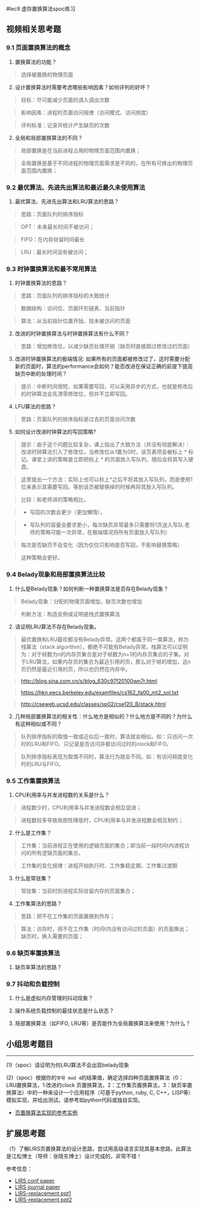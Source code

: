 #lec9 虚存置换算法spoc练习

## 视频相关思考题

### 9.1 页面置换算法的概念

1. 置换算法的功能？

 > 选择被置换的物理页面

2. 设计置换算法时需要考虑哪些影响因素？如何评判的好坏？

 > 目标：尽可能减少页面的调入调出次数

 > 影响因素：进程的页面访问规律（访问模式、访问频度）

 > 评判标准：记录并统计产生缺页的次数

2. 全局和局部置换算法的不同？

 > 局部置换是在当前进程占用的物理页面范围内置换；

 > 全局置换是基于不同进程的物理页面需求是不同的，在所有可换出的物理页面范围内置换；

### 9.2 最优算法、先进先出算法和最近最久未使用算法

1. 最优算法、先进先出算法和LRU算法的思路？

 > 思路：页面队列的排序指标

 > OPT：未来最长时间不被访问；

 > FIFO：在内存驻留时间最长

 > LRU：最长时间没有被访问；

### 9.3 时钟置换算法和最不常用算法

1. 时钟置换算法的思路？

 > 思路：页面队列的排序指标的大致统计

 > 数据结构：访问位、页面环形链表、当前指针

 > 算法：从当前指针位置开始，找未被访问的页面

2. 改进的时钟置换算法与时钟置换算法有什么不同？

 > 思路：增加修改位，以减少缺页处理开销（缺页时直接跳过修改过的页面）

3. 改进时钟置换算法的极端情况: 如果所有的页面都被修改过了，这时需要分配新的页面时，算法的performance会如何？能否改进在保证正确的前提下提高缺页中断的处理时间？

 > 提示：中断时间很短，如果需要写回，可以采用异步的方式，也就是修改后的时钟算法会先清零修改位，但并不立即写回。

4. LFU算法的思路？

 > 思路：页面队列的排序指标是过去的页面访问次数

5. 如何设计改进时钟算法的写回策略?

 > 提示：由于这个问题比较复杂，课上指出了大致方法（并没有彻底解决）：改进时钟算法引入了修改位，当修改位从1置为0时，该页表项会被标上 * 标记。课堂上讲的策略是立即把标上 * 的页面放入写队列，随后会将其写入硬盘。

 > 这里提出一个方法：实际上也可以标上*之后不将其放入写队列，而是使用1位来表示其需要写回，等到该页被替换掉的时候再将其放入写队列。

 > 比较：和老师讲的策略相比，

 > - 写回的次数会更少（更加懒惰），

 > - 写队列的容量会要求更小，每次缺页异常最多只需要将1页送入写队.老师的策略可能一次异常，在极端情况将所有页面放入写队列）

 > 每次是否缺页不会变化（因为仅仅只影响是否写回，不影响替换策略）

 > 这种策略会更好。

### 9.4 Belady现象和局部置换算法比较

1. 什么是Belady现象？如何判断一种置换算法是否存在Belady现象？

 > Belady现象：分配的物理页面增加，缺页次数也增加

 > 判断方法：构造反例或证明是栈式置换算法

2. 请证明LRU算法不存在Belady现象。

 > 最优置换和LRU最欢都没有Belady异常。这两个都属于同一类算法，称为栈算法（stack algorithm），都绝不可能有Belady异常。栈算法可以证明为：对于帧数为n的内存页集合是对于帧数为n+1的内存页集合的子集。对于LRU算法，如果内存页的集合为最近引用的页，那么对于帧的增加，这n页仍然是最近引用的页，所以也仍然在内存中。

 > http://blog.sina.com.cn/s/blog_630c97f20100wn7r.html

 > https://hkn.eecs.berkeley.edu/examfiles/cs162_fa00_mt2_sol.txt

 > http://cseweb.ucsd.edu/classes/sp02/cse120_B/stack.html

2. 几种局部置换算法的相关性：什么地方是相似的？什么地方是不同的？为什么有这种相似或不同？

 > 队列排序指标的取值一致或近似后一致时，算法就会相似。如：只访问一次时的LRU和FIFO、只记录是否访问并都访问过时的clock和FIFO。

 > 队列排序指标表现为取值不同时，算法行为就会不同。如：有访问频度变化时的LRU与FIFO。

### 9.5 工作集置换算法

1. CPU利用率与并发进程数的关系是什么？

 > 进程数少时，CPU利用率与并发进程数会相互促进；

 > 进程数较多导致局部性降低时，CPU利用率与并发进程数会相互制约；

2. 什么是工作集？

 > 工作集：当前进程正在使用的逻辑页面的集合；即当前一段时间t内进程访问的所有逻辑页面的集合。

 > 工作集的变化规律：进程开始执行时、工作集稳定期、工作集过渡期

3. 什么是常驻集？

 > 常驻集：当前时刻进程实际驻留内存的页面集合；

4. 工作集算法的思路？

 > 思路：把不在工作集的页面置换到外存；

 > 算法：访存时，把不在工作集（时间t内没有访问过的页面）的页面换出；缺页时，换入需要的页面；

### 9.6 缺页率置换算法

1. 缺页率算法的思路？

 > 

### 9.7 抖动和负载控制

1. 什么是虚拟内存管理的抖动现象？

 > 

2. 操作系统负载控制的最佳状态是什么状态？

 > 

3. 局部置换算法（如FIFO, LRU等）是否能作为全局置换算法来使用？为什么？

 > 

## 小组思考题目

----
(1)（spoc）请证明为何LRU算法不会出现belady现象


(2)（spoc）根据你的`学号 mod 4`的结果值，确定选择四种页面置换算法（0：LRU置换算法，1:改进的clock 页置换算法，2：工作集页置换算法，3：缺页率置换算法）中的一种来设计一个应用程序（可基于python, ruby, C, C++，LISP等）模拟实现，并给出测试。请参考如python代码或独自实现。
 - [页置换算法实现的参考实例](https://github.com/chyyuu/ucore_lab/blob/master/related_info/lab3/page-replacement-policy.py)
 
## 扩展思考题
（1）了解LIRS页置换算法的设计思路，尝试用高级语言实现其基本思路。此算法是江松博士（导师：张晓东博士）设计完成的，非常不错！

参考信息：

 - [LIRS conf paper](http://www.ece.eng.wayne.edu/~sjiang/pubs/papers/jiang02_LIRS.pdf)
 - [LIRS journal paper](http://www.ece.eng.wayne.edu/~sjiang/pubs/papers/jiang05_LIRS.pdf)
 - [LIRS-replacement ppt1](http://dragonstar.ict.ac.cn/course_09/XD_Zhang/(6)-LIRS-replacement.pdf)
 - [LIRS-replacement ppt2](http://www.ece.eng.wayne.edu/~sjiang/Projects/LIRS/sig02.ppt)
